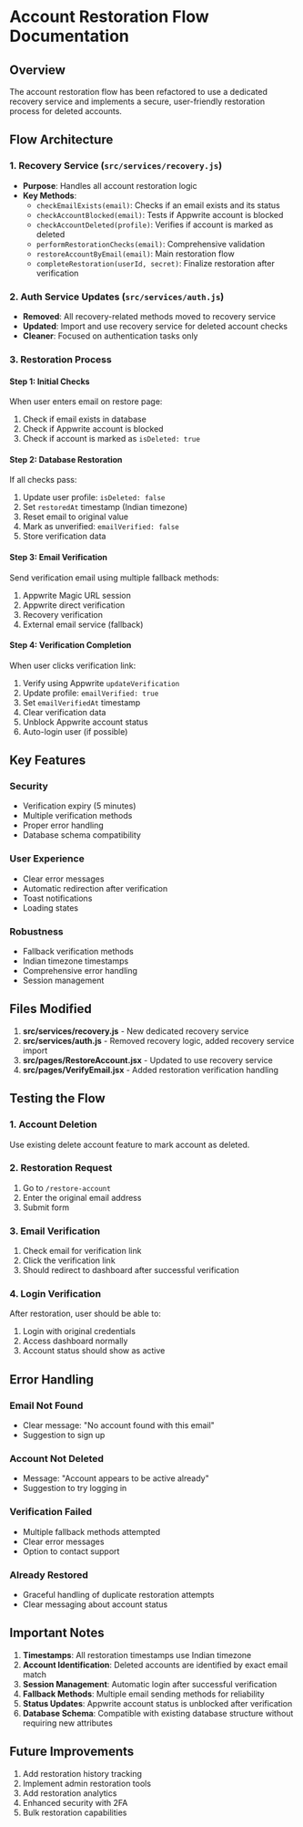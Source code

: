 # Account Restoration Flow Documentation

## Overview
The account restoration flow has been refactored to use a dedicated recovery service and implements a secure, user-friendly restoration process for deleted accounts.

## Flow Architecture

### 1. Recovery Service (`src/services/recovery.js`)
- **Purpose**: Handles all account restoration logic
- **Key Methods**:
  - `checkEmailExists(email)`: Checks if an email exists and its status
  - `checkAccountBlocked(email)`: Tests if Appwrite account is blocked
  - `checkAccountDeleted(profile)`: Verifies if account is marked as deleted
  - `performRestorationChecks(email)`: Comprehensive validation
  - `restoreAccountByEmail(email)`: Main restoration flow
  - `completeRestoration(userId, secret)`: Finalize restoration after verification

### 2. Auth Service Updates (`src/services/auth.js`)
- **Removed**: All recovery-related methods moved to recovery service
- **Updated**: Import and use recovery service for deleted account checks
- **Cleaner**: Focused on authentication tasks only

### 3. Restoration Process

#### Step 1: Initial Checks
When user enters email on restore page:
1. Check if email exists in database
2. Check if Appwrite account is blocked
3. Check if account is marked as `isDeleted: true`

#### Step 2: Database Restoration
If all checks pass:
1. Update user profile: `isDeleted: false`
2. Set `restoredAt` timestamp (Indian timezone)
3. Reset email to original value
4. Mark as unverified: `emailVerified: false`
5. Store verification data

#### Step 3: Email Verification
Send verification email using multiple fallback methods:
1. Appwrite Magic URL session
2. Appwrite direct verification
3. Recovery verification
4. External email service (fallback)

#### Step 4: Verification Completion
When user clicks verification link:
1. Verify using Appwrite `updateVerification`
2. Update profile: `emailVerified: true`
3. Set `emailVerifiedAt` timestamp
4. Clear verification data
5. Unblock Appwrite account status
6. Auto-login user (if possible)

## Key Features

### Security
- Verification expiry (5 minutes)
- Multiple verification methods
- Proper error handling
- Database schema compatibility

### User Experience
- Clear error messages
- Automatic redirection after verification
- Toast notifications
- Loading states

### Robustness
- Fallback verification methods
- Indian timezone timestamps
- Comprehensive error handling
- Session management

## Files Modified

1. **src/services/recovery.js** - New dedicated recovery service
2. **src/services/auth.js** - Removed recovery logic, added recovery service import
3. **src/pages/RestoreAccount.jsx** - Updated to use recovery service
4. **src/pages/VerifyEmail.jsx** - Added restoration verification handling

## Testing the Flow

### 1. Account Deletion
Use existing delete account feature to mark account as deleted.

### 2. Restoration Request
1. Go to `/restore-account`
2. Enter the original email address
3. Submit form

### 3. Email Verification
1. Check email for verification link
2. Click the verification link
3. Should redirect to dashboard after successful verification

### 4. Login Verification
After restoration, user should be able to:
1. Login with original credentials
2. Access dashboard normally
3. Account status should show as active

## Error Handling

### Email Not Found
- Clear message: "No account found with this email"
- Suggestion to sign up

### Account Not Deleted
- Message: "Account appears to be active already"
- Suggestion to try logging in

### Verification Failed
- Multiple fallback methods attempted
- Clear error messages
- Option to contact support

### Already Restored
- Graceful handling of duplicate restoration attempts
- Clear messaging about account status

## Important Notes

1. **Timestamps**: All restoration timestamps use Indian timezone
2. **Account Identification**: Deleted accounts are identified by exact email match
3. **Session Management**: Automatic login after successful verification
4. **Fallback Methods**: Multiple email sending methods for reliability
5. **Status Updates**: Appwrite account status is unblocked after verification
6. **Database Schema**: Compatible with existing database structure without requiring new attributes

## Future Improvements

1. Add restoration history tracking
2. Implement admin restoration tools
3. Add restoration analytics
4. Enhanced security with 2FA
5. Bulk restoration capabilities
